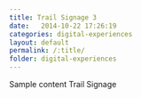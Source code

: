 ```yaml
---
title: Trail Signage 3
date:   2014-10-22 17:26:19
categories: digital-experiences
layout: default
permalink: /:title/
folder: digital-experiences
---
```

Sample content Trail Signage